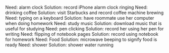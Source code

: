 Need: alarm clock  Solution: record iPhone alarm clock ringing 
Need: drinking coffee  Solution: visit Starbucks and record coffee machine brewing
Need: typing on a keyboard  Solution: have roommate use her computer when doing homework
Need: study music  Solution: download music that is useful for studying
Need: pen clicking  Solution: record her using her pen for writing
Need: flipping of notebook pages  Solution: record using notebook for homework
Need: Food  Solution: microwave beeping to signify food is ready
Need: shower  Solution: shower water running 
